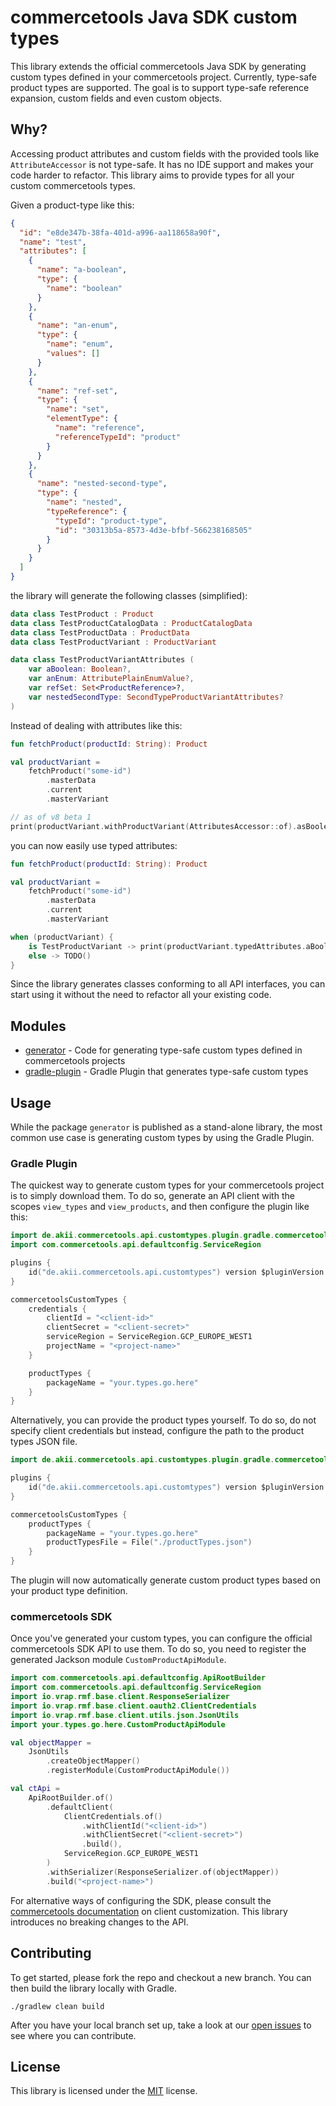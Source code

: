 # commercetools Java SDK custom types

This library extends the official commercetools Java SDK by generating custom types defined in your commercetools project.
Currently, type-safe product types are supported. The goal is to support type-safe reference expansion, custom fields and even custom objects.

## Why?

Accessing product attributes and custom fields with the provided tools like `AttributeAccessor` is not type-safe.
It has no IDE support and makes your code harder to refactor. This library aims to provide types for all your custom commercetools types.

Given a product-type like this:

```json
{
  "id": "e8de347b-38fa-401d-a996-aa118658a90f",
  "name": "test",
  "attributes": [
    {
      "name": "a-boolean",
      "type": {
        "name": "boolean"
      }
    },
    {
      "name": "an-enum",
      "type": {
        "name": "enum",
        "values": []
      }
    },
    {
      "name": "ref-set",
      "type": {
        "name": "set",
        "elementType": {
          "name": "reference",
          "referenceTypeId": "product"
        }
      }
    },
    {
      "name": "nested-second-type",
      "type": {
        "name": "nested",
        "typeReference": {
          "typeId": "product-type",
          "id": "30313b5a-8573-4d3e-bfbf-566238168505"
        }
      }
    }
  ]
}
```

the library will generate the following classes (simplified):

```kotlin
data class TestProduct : Product
data class TestProductCatalogData : ProductCatalogData
data class TestProductData : ProductData
data class TestProductVariant : ProductVariant

data class TestProductVariantAttributes (
    var aBoolean: Boolean?,
    var anEnum: AttributePlainEnumValue?,
    var refSet: Set<ProductReference>?,
    var nestedSecondType: SecondTypeProductVariantAttributes?
)
```

Instead of dealing with attributes like this:

```kotlin
fun fetchProduct(productId: String): Product

val productVariant =
    fetchProduct("some-id")
        .masterData
        .current
        .masterVariant

// as of v8 beta 1
print(productVariant.withProductVariant(AttributesAccessor::of).asBoolean("a-boolean"))
```

you can now easily use typed attributes:

```kotlin
fun fetchProduct(productId: String): Product

val productVariant =
    fetchProduct("some-id")
        .masterData
        .current
        .masterVariant

when (productVariant) {
    is TestProductVariant -> print(productVariant.typedAttributes.aBoolean)
    else -> TODO()
}
```

Since the library generates classes conforming to all API interfaces, you can start using it without the need to refactor all your existing code.

## Modules

* [generator](/commercetools-sdk-java-api-customtypes-generator) - Code for generating type-safe custom types defined in commercetools projects
* [gradle-plugin](/commercetools-sdk-java-api-customtypes-gradle-plugin) - Gradle Plugin that generates type-safe custom types

## Usage

While the package `generator` is published as a stand-alone library, the most common use case is generating custom types by using the Gradle Plugin.

### Gradle Plugin

The quickest way to generate custom types for your commercetools project is to simply download them.
To do so, generate an API client with the scopes `view_types` and `view_products`, and then configure the plugin like this:

```kotlin
import de.akii.commercetools.api.customtypes.plugin.gradle.commercetoolsCustomTypes
import com.commercetools.api.defaultconfig.ServiceRegion

plugins {
    id("de.akii.commercetools.api.customtypes") version $pluginVersion
}

commercetoolsCustomTypes {
    credentials {
        clientId = "<client-id>"
        clientSecret = "<client-secret>"
        serviceRegion = ServiceRegion.GCP_EUROPE_WEST1
        projectName = "<project-name>"
    }

    productTypes {
        packageName = "your.types.go.here"
    }
}
```

Alternatively, you can provide the product types yourself.
To do so, do not specify client credentials but instead, configure the path to the product types JSON file.

```kotlin
import de.akii.commercetools.api.customtypes.plugin.gradle.commercetoolsCustomTypes

plugins {
    id("de.akii.commercetools.api.customtypes") version $pluginVersion
}

commercetoolsCustomTypes {
    productTypes {
        packageName = "your.types.go.here"
        productTypesFile = File("./productTypes.json")
    }
}
```

The plugin will now automatically generate custom product types based on your product type definition.

### commercetools SDK

Once you've generated your custom types, you can configure the official commercetools SDK API to use them.
To do so, you need to register the generated Jackson module `CustomProductApiModule`.

```kotlin
import com.commercetools.api.defaultconfig.ApiRootBuilder
import com.commercetools.api.defaultconfig.ServiceRegion
import io.vrap.rmf.base.client.ResponseSerializer
import io.vrap.rmf.base.client.oauth2.ClientCredentials
import io.vrap.rmf.base.client.utils.json.JsonUtils
import your.types.go.here.CustomProductApiModule

val objectMapper =
    JsonUtils
        .createObjectMapper()
        .registerModule(CustomProductApiModule())

val ctApi =
    ApiRootBuilder.of()
        .defaultClient(
            ClientCredentials.of()
                .withClientId("<client-id>")
                .withClientSecret("<client-secret>")
                .build(),
            ServiceRegion.GCP_EUROPE_WEST1
        )
        .withSerializer(ResponseSerializer.of(objectMapper))
        .build("<project-name>")
```

For alternative ways of configuring the SDK, please consult the [commercetools documentation](https://commercetools.github.io/commercetools-sdk-java-v2/javadoc/com/commercetools/docs/meta/Serialization.html) on client customization.
This library introduces no breaking changes to the API.

## Contributing

To get started, please fork the repo and checkout a new branch. You can then build the library locally with Gradle.

```shell script
./gradlew clean build
```

After you have your local branch set up, take a look at our [open issues](https://github.com/Akii/commercetools-sdk-java-v2-custom-types/issues) to see where you can contribute.

## License

This library is licensed under the [MIT](LICENSE) license.